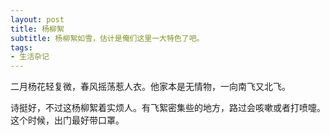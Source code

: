 ```yaml
---
layout: post
title: 杨柳絮 
subtitle: 杨柳絮如雪，估计是俺们这里一大特色了吧。
tags:
- 生活杂记
---
```


二月杨花轻复微，春风摇荡惹人衣。他家本是无情物，一向南飞又北飞。

诗挺好，不过这杨柳絮着实烦人。有飞絮密集些的地方，路过会咳嗽或者打喷嚏。这个时候，出门最好带口罩。

